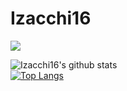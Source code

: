 # Izacchi16
<a href="https://twitter.com/Izacchi16">
  <img src="https://img.shields.io/badge/Izacchi16-Twitter-1DA1F2.svg?logo=twitter&style=plastic">
</a>

![Izacchi16's github stats](https://github-readme-stats.vercel.app/api?username=Izacchi16&show_icons=true&title_color=F5FAFA&text_color=F5FAFA&icon_color=F5FAFA&bg_color=c0c0c0)  
[![Top Langs](https://github-readme-stats.vercel.app/api/top-langs/?username=Izacchi16&show_icons=true&layout=compact&theme=vue)](https://github.com/anuraghazra/github-readme-stats)
